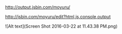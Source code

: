 http://output.jsbin.com/moyuru/

http://jsbin.com/moyuru/edit?html,js,console,output

![Alt text](Screen Shot 2016-03-22 at 11.43.38 PM.png)
